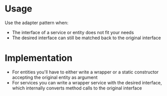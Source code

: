 # Usage
Use the adapter pattern when:
- The interface of a service or entity does not fit your needs
- The desired interface can still be matched back to the original interface

# Implementation
- For entities you'll have to either write a wrapper or a static constructor accepting the original entity as argument
- For services you can write a wrapper service with the desired interface, which internally converts method calls to the original interface  
